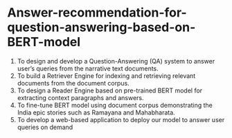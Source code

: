 # Answer-recommendation-for-question-answering-based-on-BERT-model
1. To design and develop a Question-Answering (QA) system to answer user’s queries from the 
narrative text documents.
2. To build a Retriever Engine for indexing and retrieving relevant documents from the document 
corpus.
3. To design a Reader Engine based on pre-trained BERT model for extracting context paragraphs 
and answers.
4. To fine-tune BERT model using document corpus demonstrating the India epic stories such as 
Ramayana and Mahabharata.
5. To develop a web-based application to deploy our model to answer user queries on demand
